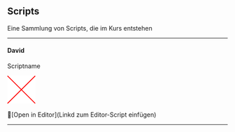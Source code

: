 ## Scripts

Eine Sammlung von Scripts, die im Kurs entstehen

----

#### David

Scriptname

![Scriptname](media/Missing.png)

🔗[Open in Editor](Linkd zum Editor-Script einfügen)

---

